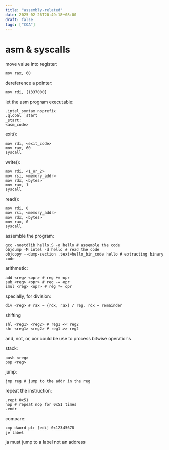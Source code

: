 ```yaml
---
title: "assembly-related"
date: 2025-02-26T20:49:18+08:00
draft: false
tags: ["COA"]
---
```


# asm & syscalls

move value into register:
```assembly
mov rax, 60
```
dereference a pointer:
```assembly
mov rdi, [1337000]
```

let the asm program executable:
```assembly
.intel_syntax noprefix
.global _start
_start:
<asm_code>
```

exit():
```assembly
mov rdi, <exit_code>
mov rax, 60
syscall
```

write():
```assembly
mov rdi, <1_or_2>
mov rsi, <memory_addr>
mov rdx, <bytes>
mov rax, 1
syscall
```

read():
```assembly
mov rdi, 0
mov rsi, <memory_addr>
mov rdx, <bytes>
mov rax, 0
syscall
```

assemble the program:
```shell
gcc -nostdlib hello.S -o hello # assemble the code
objdump -M intel -d hello # read the code
objcopy --dump-section .text=hello_bin_code hello # extracting binary code
```

arithmetic:
```assembly
add <reg> <opr> # reg += opr
sub <reg> <opr> # reg -= opr
imul <reg> <opr> # reg *= opr
```

specially, for division:
```assembly
div <reg> # rax = {rdx, rax} / reg, rdx = remainder
```
shifting
```assembly
shl <reg1> <reg2> # reg1 << reg2
shr <reg1> <reg2> # reg1 >> reg2
```

and, not, or, xor could be use to process bitwise operations  

stack:
```assembly
push <reg>
pop <reg>
```

jump:
```assembly
jmp reg # jump to the addr in the reg
```

repeat the instruction:
```assembly
.rept 0x51
nop # repeat nop for 0x51 times
.endr
```

compare:

```assembly
cmp dword ptr [edi] 0x12345678
je label
```

ja must jump to a label not an address

